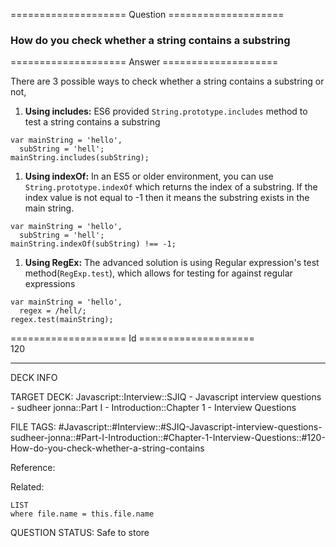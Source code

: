==================== Question ====================  

### How do you check whether a string contains a substring  

==================== Answer ====================  

There are 3 possible ways to check whether a string contains a substring or not,

1. **Using includes:** ES6 provided `String.prototype.includes` method to test a string contains a substring

<!-- codeblock-start -->
<pre><code class="hljs language-javascript"><span class="hljs-keyword">var</span> mainString = <span class="hljs-string">'hello'</span>,
  subString = <span class="hljs-string">'hell'</span>;
mainString.<span class="hljs-title function_">includes</span>(subString);
</code></pre>
<!-- codeblock-end -->

1. **Using indexOf:** In an ES5 or older environment, you can use `String.prototype.indexOf` which returns the index of a substring. If the index value is not equal to -1 then it means the substring exists in the main string.

<!-- codeblock-start -->
<pre><code class="hljs language-javascript"><span class="hljs-keyword">var</span> mainString = <span class="hljs-string">'hello'</span>,
  subString = <span class="hljs-string">'hell'</span>;
mainString.<span class="hljs-title function_">indexOf</span>(subString) !== -<span class="hljs-number">1</span>;
</code></pre>
<!-- codeblock-end -->

1. **Using RegEx:** The advanced solution is using Regular expression's test method(`RegExp.test`), which allows for testing for against regular expressions

<!-- codeblock-start -->
<pre><code class="hljs language-javascript"><span class="hljs-keyword">var</span> mainString = <span class="hljs-string">'hello'</span>,
  regex = <span class="hljs-regexp">/hell/</span>;
regex.<span class="hljs-title function_">test</span>(mainString);
</code></pre>
<!-- codeblock-end -->

==================== Id ====================  
120

---

DECK INFO

TARGET DECK: Javascript::Interview::SJIQ - Javascript interview questions - sudheer jonna::Part I - Introduction::Chapter 1 - Interview Questions

FILE TAGS: #Javascript::#Interview::#SJIQ-Javascript-interview-questions-sudheer-jonna::#Part-I-Introduction::#Chapter-1-Interview-Questions::#120-How-do-you-check-whether-a-string-contains

Reference:

Related:

```dataview
LIST
where file.name = this.file.name
```

QUESTION STATUS: Safe to store
